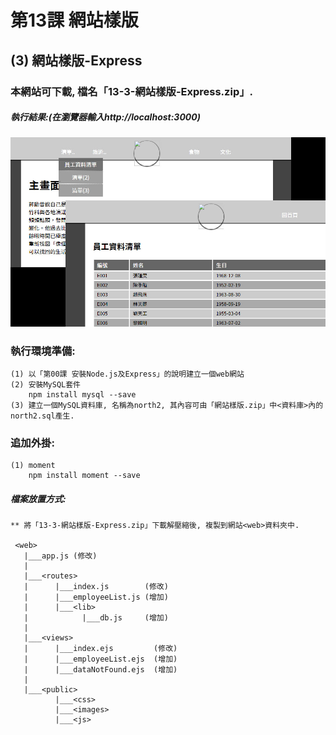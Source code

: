 # 第13課 網站樣版


## (3) 網站樣版-Express

### 本網站可下載, 檔名「13-3-網站樣版-Express.zip」.


##### 執行結果:(在瀏覽器輸入http://localhost:3000)
![GitHub Logo](/images/results13-3.jpg)


### 執行環境準備:
```
(1) 以「第00課 安裝Node.js及Express」的說明建立一個web網站
(2) 安裝MySQL套件
    npm install mysql --save
(3) 建立一個MySQL資料庫, 名稱為north2, 其內容可由「網站樣版.zip」中<資料庫>內的north2.sql產生.
```

### 追加外掛:
```
(1) moment
    npm install moment --save
```

##### 檔案放置方式:
```
** 將「13-3-網站樣版-Express.zip」下載解壓縮後, 複製到網站<web>資料夾中.

 <web>
   |___app.js (修改)
   |
   |___<routes>
   |      |___index.js        (修改) 
   |      |___employeeList.js (增加)
   |      |___<lib>
   |            |___db.js     (增加)
   |
   |___<views>
   |      |___index.ejs         (修改)   
   |      |___employeeList.ejs  (增加)
   |      |___dataNotFound.ejs  (增加)   
   |
   |___<public>
          |___<css>
          |___<images>
          |___<js>
```
